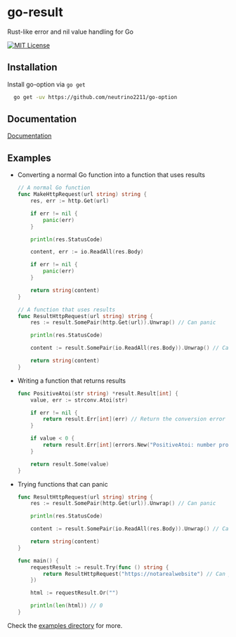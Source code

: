 
# go-result

Rust-like error and nil value handling for Go


[![MIT License](https://img.shields.io/badge/License-MIT-green.svg)](https://choosealicense.com/licenses/mit/)


## Installation

Install go-option via `go get`

```bash
  go get -uv https://github.com/neutrino2211/go-option
```
    
## Documentation

[Documentation](docs.md)


## Examples

- Converting a normal Go function into a function that uses results

    ```go
    // A normal Go function
    func MakeHttpRequest(url string) string {
        res, err := http.Get(url)

        if err != nil {
            panic(err)
        }

        println(res.StatusCode)

        content, err := io.ReadAll(res.Body)

        if err != nil {
            panic(err)
        }

        return string(content)
    }

    // A function that uses results
    func ResultHttpRequest(url string) string {
        res := result.SomePair(http.Get(url)).Unwrap() // Can panic

        println(res.StatusCode)

        content := result.SomePair(io.ReadAll(res.Body)).Unwrap() // Can panic

        return string(content)
    }
    ```

- Writing a function that returns results

    ```go
    func PositiveAtoi(str string) *result.Result[int] {
        value, err := strconv.Atoi(str)

        if err != nil {
            return result.Err[int](err) // Return the conversion error
        }

        if value < 0 {
            return result.Err[int](errors.New("PositiveAtoi: number provided must be >= 0")) // Custom failure case
        }

        return result.Some(value)
    }
    ```

- Trying functions that can panic

    ```go
    func ResultHttpRequest(url string) string {
        res := result.SomePair(http.Get(url)).Unwrap() // Can panic

        println(res.StatusCode)

        content := result.SomePair(io.ReadAll(res.Body)).Unwrap() // Can panic

        return string(content)
    }

    func main() {
        requestResult := result.Try(func () string {
            return ResultHttpRequest("https://notarealwebsite") // Can panic
        })

        html := requestResult.Or("")

        println(len(html)) // 0
    }
    ```

Check the [examples directory](./examples) for more.
